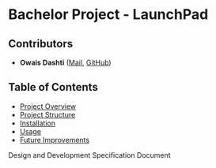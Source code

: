 # Bachelor Project - LaunchPad

## Contributors

- **Owais Dashti** ([Mail](mailto:cph-od42@cphbusiness.dk), [GitHub](https://github.com/owaisad))

## Table of Contents

- [Project Overview](#project-overview)
- [Project Structure](#project-structure)
- [Installation](#installation)
- [Usage](#usage)
- [Future Improvements](#future-improvements)

Design and Development Specification Document
